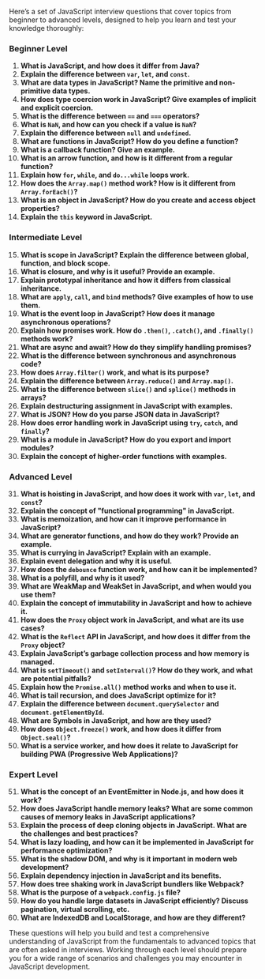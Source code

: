Here’s a set of JavaScript interview questions that cover topics from beginner to advanced levels, designed to help you learn and test your knowledge thoroughly:

### Beginner Level

1. **What is JavaScript, and how does it differ from Java?**
2. **Explain the difference between `var`, `let`, and `const`.**
3. **What are data types in JavaScript? Name the primitive and non-primitive data types.**
4. **How does type coercion work in JavaScript? Give examples of implicit and explicit coercion.**
5. **What is the difference between `==` and `===` operators?**
6. **What is `NaN`, and how can you check if a value is `NaN`?**
7. **Explain the difference between `null` and `undefined`.**
8. **What are functions in JavaScript? How do you define a function?**
9. **What is a callback function? Give an example.**
10. **What is an arrow function, and how is it different from a regular function?**
11. **Explain how `for`, `while`, and `do...while` loops work.**
12. **How does the `Array.map()` method work? How is it different from `Array.forEach()`?**
13. **What is an object in JavaScript? How do you create and access object properties?**
14. **Explain the `this` keyword in JavaScript.**

### Intermediate Level

15. **What is scope in JavaScript? Explain the difference between global, function, and block scope.**
16. **What is closure, and why is it useful? Provide an example.**
17. **Explain prototypal inheritance and how it differs from classical inheritance.**
18. **What are `apply`, `call`, and `bind` methods? Give examples of how to use them.**
19. **What is the event loop in JavaScript? How does it manage asynchronous operations?**
20. **Explain how promises work. How do `.then()`, `.catch()`, and `.finally()` methods work?**
21. **What are async and await? How do they simplify handling promises?**
22. **What is the difference between synchronous and asynchronous code?**
23. **How does `Array.filter()` work, and what is its purpose?**
24. **Explain the difference between `Array.reduce()` and `Array.map()`.**
25. **What is the difference between `slice()` and `splice()` methods in arrays?**
26. **Explain destructuring assignment in JavaScript with examples.**
27. **What is JSON? How do you parse JSON data in JavaScript?**
28. **How does error handling work in JavaScript using `try`, `catch`, and `finally`?**
29. **What is a module in JavaScript? How do you export and import modules?**
30. **Explain the concept of higher-order functions with examples.**

### Advanced Level

31. **What is hoisting in JavaScript, and how does it work with `var`, `let`, and `const`?**
32. **Explain the concept of "functional programming" in JavaScript.**
33. **What is memoization, and how can it improve performance in JavaScript?**
34. **What are generator functions, and how do they work? Provide an example.**
35. **What is currying in JavaScript? Explain with an example.**
36. **Explain event delegation and why it is useful.**
37. **How does the `debounce` function work, and how can it be implemented?**
38. **What is a polyfill, and why is it used?**
39. **What are WeakMap and WeakSet in JavaScript, and when would you use them?**
40. **Explain the concept of immutability in JavaScript and how to achieve it.**
41. **How does the `Proxy` object work in JavaScript, and what are its use cases?**
42. **What is the `Reflect` API in JavaScript, and how does it differ from the `Proxy` object?**
43. **Explain JavaScript’s garbage collection process and how memory is managed.**
44. **What is `setTimeout()` and `setInterval()`? How do they work, and what are potential pitfalls?**
45. **Explain how the `Promise.all()` method works and when to use it.**
46. **What is tail recursion, and does JavaScript optimize for it?**
47. **Explain the difference between `document.querySelector` and `document.getElementById`.**
48. **What are Symbols in JavaScript, and how are they used?**
49. **How does `Object.freeze()` work, and how does it differ from `Object.seal()`?**
50. **What is a service worker, and how does it relate to JavaScript for building PWA (Progressive Web Applications)?**

### Expert Level

51. **What is the concept of an EventEmitter in Node.js, and how does it work?**
52. **How does JavaScript handle memory leaks? What are some common causes of memory leaks in JavaScript applications?**
53. **Explain the process of deep cloning objects in JavaScript. What are the challenges and best practices?**
54. **What is lazy loading, and how can it be implemented in JavaScript for performance optimization?**
55. **What is the shadow DOM, and why is it important in modern web development?**
56. **Explain dependency injection in JavaScript and its benefits.**
57. **How does tree shaking work in JavaScript bundlers like Webpack?**
58. **What is the purpose of a `webpack.config.js` file?**
59. **How do you handle large datasets in JavaScript efficiently? Discuss pagination, virtual scrolling, etc.**
60. **What are IndexedDB and LocalStorage, and how are they different?**

These questions will help you build and test a comprehensive understanding of JavaScript from the fundamentals to advanced topics that are often asked in interviews. Working through each level should prepare you for a wide range of scenarios and challenges you may encounter in JavaScript development.